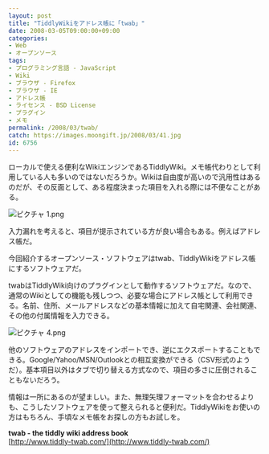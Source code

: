 ```yaml
---
layout: post
title: "TiddlyWikiをアドレス帳に「twab」"
date: 2008-03-05T09:00:00+09:00
categories:
- Web
- オープンソース
tags: 
- プログラミング言語 - JavaScript
- Wiki
- ブラウザ - Firefox
- ブラウザ - IE
- アドレス帳
- ライセンス - BSD License
- プラグイン
- メモ
permalink: /2008/03/twab/
catch: https://images.moongift.jp/2008/03/41.jpg
id: 6756
---
```

ローカルで使える便利なWikiエンジンであるTiddlyWiki。メモ帳代わりとして利用している人も多いのではないだろうか。Wikiは自由度が高いので汎用性はあるのだが、その反面として、ある程度決まった項目を入れる際には不便なことがある。   
  
 ![ピクチャ 1.png](https://images.moongift.jp/2008/03/1.jpg)  
  
入力漏れを考えると、項目が提示されている方が良い場合もある。例えばアドレス帳だ。   
  
今回紹介するオープンソース・ソフトウェアはtwab、TiddlyWikiをアドレス帳にするソフトウェアだ。   
  
<!--more-->  
  
twabはTiddlyWiki向けのプラグインとして動作するソフトウェアだ。なので、通常のWikiとしての機能も残しつつ、必要な場合にアドレス帳として利用できる。名前、住所、メールアドレスなどの基本情報に加えて自宅関連、会社関連、その他の付属情報を入力できる。   
  
 ![ピクチャ 4.png](https://images.moongift.jp/2008/03/41.jpg)  
  
他のソフトウェアのアドレスをインポートでき、逆にエクスポートすることもできる。Google/Yahoo/MSN/Outlookとの相互変換ができる（CSV形式のようだ）。基本項目以外はタブで切り替える方式なので、項目の多さに圧倒されることもないだろう。   
  
情報は一所にあるのが望ましい。また、無理矢理フォーマットを合わせるよりも、こうしたソフトウェアを使って整えられると便利だ。TiddlyWikiをお使いの方はもちろん、手頃なメモ帳をお探しの方もお試しを。   
  
**twab - the tiddly wiki address book**  
[http://www.tiddly-twab.com/](http://www.tiddly-twab.com/)

